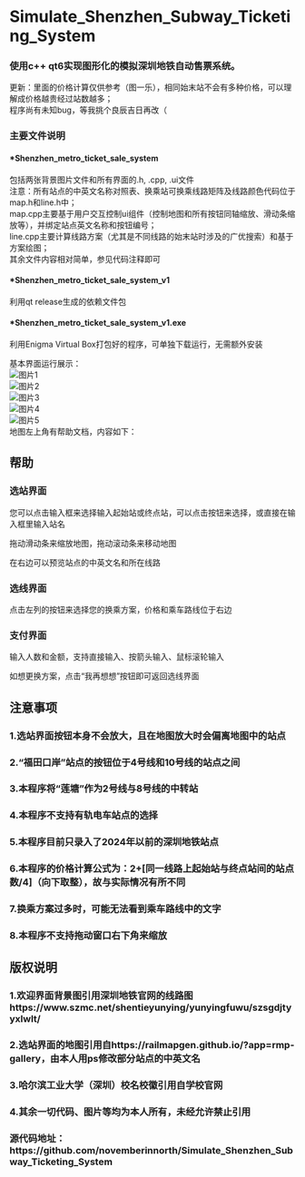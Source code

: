 # Simulate_Shenzhen_Subway_Ticketing_System
### 使用c++ qt6实现图形化的模拟深圳地铁自动售票系统。  
更新：里面的价格计算仅供参考（图一乐），相同始末站不会有多种价格，可以理解成价格越贵经过站数越多；  
程序尚有未知bug，等我挑个良辰吉日再改（  
### 主要文件说明  
#### *Shenzhen_metro_ticket_sale_system  
包括两张背景图片文件和所有界面的.h, .cpp, .ui文件  
注意：所有站点的中英文名称对照表、换乘站可换乘线路矩阵及线路颜色代码位于map.h和line.h中；  
map.cpp主要基于用户交互控制ui组件（控制地图和所有按钮同轴缩放、滑动条缩放等），并绑定站点英文名称和按钮编号；  
line.cpp主要计算线路方案（尤其是不同线路的始末站时涉及的广优搜索）和基于方案绘图；  
其余文件内容相对简单，参见代码注释即可  
#### *Shenzhen_metro_ticket_sale_system_v1  
利用qt release生成的依赖文件包  
#### *Shenzhen_metro_ticket_sale_system_v1.exe  
利用Enigma Virtual Box打包好的程序，可单独下载运行，无需额外安装  

基本界面运行展示：  
![图片1](https://github.com/novemberinnorth/Simulate_Shenzhen_Subway_Ticketing_System/assets/138506109/557bd816-3df9-4ad7-bb1b-72c2bbd4a3fc)  
![图片2](https://github.com/novemberinnorth/Simulate_Shenzhen_Subway_Ticketing_System/assets/138506109/9dca32c6-50cf-48b3-957d-d4942160e518)  
![图片3](https://github.com/novemberinnorth/Simulate_Shenzhen_Subway_Ticketing_System/assets/138506109/e1a63316-1edb-4866-8a5c-8de78ccc8c66)  
![图片4](https://github.com/novemberinnorth/Simulate_Shenzhen_Subway_Ticketing_System/assets/138506109/b9fd6c3f-0264-4504-9c8f-62bfd7b2ef5c)  
![图片5](https://github.com/novemberinnorth/Simulate_Shenzhen_Subway_Ticketing_System/assets/138506109/3a91666a-ffbb-4655-8e5a-fb2c5e44fe6b)  
地图左上角有帮助文档，内容如下：  
<h2>帮助</h2>
<h3>选站界面</h3>
<p>您可以点击输入框来选择输入起始站或终点站，可以点击按钮来选择，或直接在输入框里输入站名<br></p>
<p>拖动滑动条来缩放地图，拖动滚动条来移动地图<br></p>
<p>在右边可以预览站点的中英文名和所在线路<br></p>
<h3>选线界面</h3>
<p>点击左列的按钮来选择您的换乘方案，价格和乘车路线位于右边<br></p>
<h3>支付界面</h3>
<p>输入人数和金额，支持直接输入、按箭头输入、鼠标滚轮输入<br></p>
<p>如想更换方案，点击“我再想想”按钮即可返回选线界面<br></p>
<h2>注意事项</h2>
<h3>1.选站界面按钮本身不会放大，且在地图放大时会偏离地图中的站点</h3>
<h3>2.“福田口岸”站点的按钮位于4号线和10号线的站点之间</h3>
<h3>3.本程序将“莲塘”作为2号线与8号线的中转站</h3>
<h3>4.本程序不支持有轨电车站点的选择</h3>
<h3>5.本程序目前只录入了2024年以前的深圳地铁站点</h3>
<h3>6.本程序的价格计算公式为：2+[同一线路上起始站与终点站间的站点数/4]（向下取整），故与实际情况有所不同</h3>
<h3>7.换乘方案过多时，可能无法看到乘车路线中的文字</h3>
<h3>8.本程序不支持拖动窗口右下角来缩放</h3>
<h2>版权说明</h2>
<h3>1.欢迎界面背景图引用深圳地铁官网的线路图<br>https://www.szmc.net/shentieyunying/yunyingfuwu/szsgdjtyyxlwlt/</h3>
<h3>2.选站界面的地图引用自https://railmapgen.github.io/?app=rmp-gallery，由本人用ps修改部分站点的中英文名</h3>
<h3>3.哈尔滨工业大学（深圳）校名校徽引用自学校官网</h3>
<h3>4.其余一切代码、图片等均为本人所有，未经允许禁止引用</h3>
<h3>源代码地址：https://github.com/novemberinnorth/Simulate_Shenzhen_Subway_Ticketing_System</h3>
